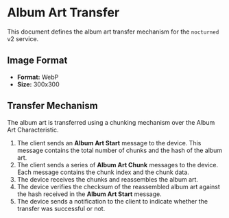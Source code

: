 # Album Art Transfer

This document defines the album art transfer mechanism for the `nocturned` v2 service.

## Image Format

*   **Format:** WebP
*   **Size:** 300x300

## Transfer Mechanism

The album art is transferred using a chunking mechanism over the Album Art Characteristic.

1.  The client sends an **Album Art Start** message to the device. This message contains the total number of chunks and the hash of the album art.
2.  The client sends a series of **Album Art Chunk** messages to the device. Each message contains the chunk index and the chunk data.
3.  The device receives the chunks and reassembles the album art.
4.  The device verifies the checksum of the reassembled album art against the hash received in the **Album Art Start** message.
5.  The device sends a notification to the client to indicate whether the transfer was successful or not.
